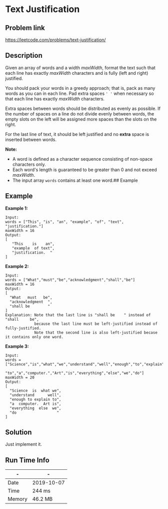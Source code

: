 # Text Justification

## Problem link
https://leetcode.com/problems/text-justification/

## Description
Given an array of words and a width *maxWidth*, format the text such that each line has exactly 
*maxWidth* characters and is fully (left and right) justified.

You should pack your words in a greedy approach; that is, pack as many words as you can 
in each line. Pad extra spaces `' '` when necessary so that each line has exactly *maxWidth* characters.

Extra spaces between words should be distributed as evenly as possible. 
If the number of spaces on a line do not divide evenly between words,
the empty slots on the left will be assigned more spaces than the slots on the right.

For the last line of text, it should be left justified and no **extra** space is inserted between words.

**Note:**

- A word is defined as a character sequence consisting of non-space characters only.
- Each word's length is guaranteed to be greater than 0 and not exceed *maxWidth*.
- The input array `words` contains at least one word.## Example

## Example
**Example 1:**

```
Input:
words = ["This", "is", "an", "example", "of", "text", "justification."]
maxWidth = 16
Output:
[
   "This    is    an",
   "example  of text",
   "justification.  "
]
```

**Example 2:**

```
Input:
words = ["What","must","be","acknowledgment","shall","be"]
maxWidth = 16
Output:
[
  "What   must   be",
  "acknowledgment  ",
  "shall be        "
]
Explanation: Note that the last line is "shall be    " instead of "shall     be",
             because the last line must be left-justified instead of fully-justified.
             Note that the second line is also left-justified becase it contains only one word.
```

**Example 3:**

```
Input:
words = ["Science","is","what","we","understand","well","enough","to","explain",
         "to","a","computer.","Art","is","everything","else","we","do"]
maxWidth = 20
Output:
[
  "Science  is  what we",
  "understand      well",
  "enough to explain to",
  "a  computer.  Art is",
  "everything  else  we",
  "do                  "
]
```




## Solution

Just implement it.

## Run Time Info

\- | \-
------------ | -------------
Date | 2019-10-07
Time | 244 ms
Memory | 46.2 MB	


